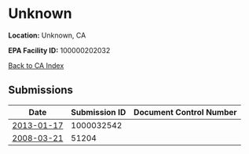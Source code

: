 # Unknown

**Location:** Unknown, CA

**EPA Facility ID:** 100000202032

[Back to CA Index](../../index.md)

## Submissions

| Date | Submission ID | Document Control Number |
|------|--------------|-------------------------|
| [2013-01-17](submissions/1000032542.md) | 1000032542 |  |
| [2008-03-21](submissions/51204.md) | 51204 |  |

